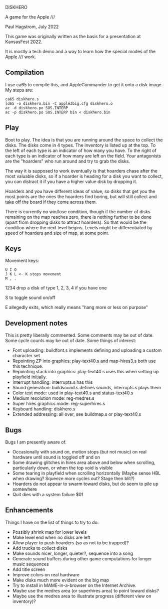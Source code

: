 DISKHERO

A game for the Apple ///

Paul Hagstrom, July 2022

This game was originally written as the basis for a presentation at KansasFest 2022.

It is mostly a tech demo and a way to learn how the special modes of the Apple /// work.

## Compilation ##

I use ca65 to compile this, and AppleCommander to get it onto a disk image.
My steps are:

```
ca65 diskhero.s
ld65 -o diskhero.bin -C apple3big.cfg diskhero.o
ac -d diskhero.po SOS.INTERP
ac -p diskhero.po SOS.INTERP bin < diskhero.bin
```

## Play ##

Boot to play.
The idea is that you are running around the space to collect the disks.
The disks come in 4 types.  The inventory is listed up at the top.
To the left of each type is an indicator of how many you have.
To the right of each type is an indicator of how many are left on the field.
Your antagonists are the "hoarders" who run around and try to grab the disks.

The way it is supposed to work eventually is that hoarders chase after the
most valuable disks, so if a hoarder is heading for a disk you want to
collect, you can distract it if you have a higher value disk by dropping it.

Hoarders and you have different ideas of value, so disks that get you the
most points are the ones the hoarders find boring, but will still collect
and take off the board if they come across them.

There is currently no win/lose condition, though if the number of disks
remaining on the map reaches zero, there is nothing further to be done
(apart from dropping disks to attract hoarders).  So that would be the
condition where the next level begins.  Levels might be differentiated
by speed of hoarders and size of map, at some point.

## Keys ##

Movement keys:

```
U I O
J K L <- K stops movement
M , .
```

1234 drop a disk of type 1, 2, 3, 4 if you have one

S to toggle sound on/off

E allegedly exits, which really means "hang more or less on purpose"

## Development notes ##

This is pretty liberally commented.  Some comments may be out of date.
Some cycle counts may be out of date.  Some things of interest:

- Font uploading: buildfont.s implements defining and uploading a custom character set
- Repointing ZP into graphics: play-text40.s and map-hires3.s both use this technique.
- Repointing stack into graphics: play-text40.s uses this when setting up playfield initially.
- Interrupt handling: interrupts.s has this
- Sound generation: buildsound.s defines sounds, interrupts.s plays them
- Color text mode: used in play-text40.s and status-text40.s
- Medium resolution mode: reg-medres.s
- Super hires graphics mode: reg-superhires.s
- Keyboard handling: diskhero.s
- Extended addressing: all over, see buildmap.s or play-text40.s

## Bugs ##

Bugs I am presently aware of.

- Occasionally with sound on, motion stops (but not music) on real hardware until sound is toggled off and on
- Some drawing glitches in hires area above and below when scrolling, particularly down, or when the top void is visible
- Some tearing in playfield when scrolling horizontally (Maybe sense HBL when drawing? Squeeze more cycles out? Stage then blit?)
- Hoarders do not appear to swarm toward disks, but do seem to pile up somewhere
- Quit dies with a system failure $01

## Enhancements ##

Things I have on the list of things to try to do:

- Possibly shrink map for lower levels
- Make level end when no disks are left
- Allow player to push hoarders (so as not to be trapped)?
- Add trucks to collect disks
- Make sounds nicer, longer, quieter?, sequence into a song
- Generate sound buffers during other game computations for longer music sequences
- Add title screen
- Improve colors on real hardware
- Make disks much more evident on the big map
- Try to install in MAME-in-a-browser on the Internet Archive.
- Maybe use the medres area (or superhires area) to point toward disks?
- Maybe use the medres area to illustrate progress (different view on inventory)?
